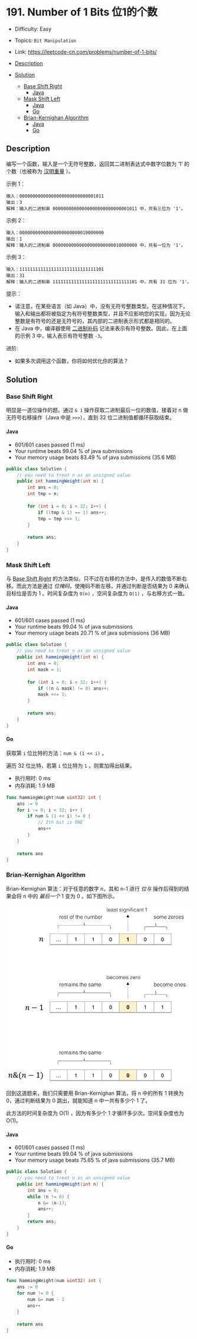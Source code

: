 <!-- omit in toc -->
# 191. Number of 1 Bits 位1的个数

- Difficulty: Easy
- Topics: `Bit Manipulation`
- Link: https://leetcode-cn.com/problems/number-of-1-bits/

- [Description](#description)
- [Solution](#solution)
  - [Base Shift Right](#base-shift-right)
    - [Java](#java)
  - [Mask Shift Left](#mask-shift-left)
    - [Java](#java-1)
    - [Go](#go)
  - [Brian-Kernighan Algorithm](#brian-kernighan-algorithm)
    - [Java](#java-2)
    - [Go](#go-1)

## Description

编写一个函数，输入是一个无符号整数，返回其二进制表达式中数字位数为 ‘1’ 的个数（也被称为 [汉明重量](https://baike.baidu.com/item/汉明重量) ）。

示例 1：
```
输入：00000000000000000000000000001011
输出：3
解释：输入的二进制串 00000000000000000000000000001011 中，共有三位为 '1'。
```
示例 2：
```
输入：00000000000000000000000010000000
输出：1
解释：输入的二进制串 00000000000000000000000010000000 中，共有一位为 '1'。
```
示例 3：
```
输入：11111111111111111111111111111101
输出：31
解释：输入的二进制串 11111111111111111111111111111101 中，共有 31 位为 '1'。
```

提示：

- 请注意，在某些语言（如 Java）中，没有无符号整数类型。在这种情况下，输入和输出都将被指定为有符号整数类型，并且不应影响您的实现，因为无论整数是有符号的还是无符号的，其内部的二进制表示形式都是相同的。
- 在 Java 中，编译器使用 [二进制补码](https://baike.baidu.com/item/二进制补码/5295284) 记法来表示有符号整数。因此，在上面的示例 3 中，输入表示有符号整数 `-3`。

进阶:
- 如果多次调用这个函数，你将如何优化你的算法？

## Solution

### Base Shift Right

明显是一道位操作的题。通过 `& 1` 操作获取二进制最后一位的数值，接着对 n 做无符号右移操作（Java 中是 `>>>`），直到 32 位二进制值都循环获取结束。

#### Java

- 601/601 cases passed (1 ms)
- Your runtime beats 99.04 % of java submissions
- Your memory usage beats 83.49 % of java submissions (35.6 MB)

```java
public class Solution {
    // you need to treat n as an unsigned value
    public int hammingWeight(int n) {
        int ans = 0;
        int tmp = n;
        
        for (int i = 0; i < 32; i++) {
            if ((tmp & 1) == 1) ans++;
            tmp = tmp >>> 1;
        }

        return ans;
    }
}
```

### Mask Shift Left

与 [Base Shift Right](#base-shift-right) 的方法类似，只不过在右移的方法中，是传入的数值不断右移。而此方法是通过 *位掩码*，使掩码不断左移，并通过判断是否结果为 0 来确认目标位是否为 1 。时间复杂度为 `O(n)` ，空间复杂度为 `O(1)` ，与右移方式一致。

#### Java

- 601/601 cases passed (1 ms)
- Your runtime beats 99.04 % of java submissions
- Your memory usage beats 20.71 % of java submissions (36 MB)

```java
public class Solution {
    // you need to treat n as an unsigned value
    public int hammingWeight(int n) {
        int ans = 0;
        int mask = 1;
        
        for (int i = 0; i < 32; i++) {
            if ((n & mask) != 0) ans++;
            mask <<= 1;
        }

        return ans;
    }
}
```

#### Go

获取第 `i` 位比特的方法：`num & (1 << i)` 。

遍历 32 位比特，若第 `i` 位比特为 `1` ，则累加得出结果。

- 执行用时: 0 ms
- 内存消耗: 1.9 MB

```go
func hammingWeight(num uint32) int {
    ans := 0
    for i := 0; i < 32; i++ {
        if num & (1 << i) != 0 {
            // Ith bit is ONE
            ans++
        }
    }

    return ans
}
```

### Brian-Kernighan Algorithm

Brian-Kernighan 算法：对于任意的数字 n，其和 n-1 进行 *位与* 操作后得到的结果会将 n 中的 *最后一个* 1 变为 0 。如下图所示。

![image.png](assets/191.%20Number%20of%201%20Bits%20%E4%BD%8D1%E7%9A%84%E4%B8%AA%E6%95%B0/abfd6109e7482d70d20cb8fc1d632f90eacf1b5e89dfecb2e523da1bcb562f66-image.png)

回到这道题来，我们只需要用 Brian-Kernighan 算法，将 n 中的所有 1 转换为 0，通过判断结果为 0 跳出，就能知道 n 中一共有多少个 1 了。

此方法的时间复杂度为 O(1) ，因为有多少个 1 才循环多少次。空间复杂度也为 O(1)。

#### Java

- 601/601 cases passed (1 ms)
- Your runtime beats 99.04 % of java submissions
- Your memory usage beats 75.65 % of java submissions (35.7 MB)

```java
public class Solution {
    // you need to treat n as an unsigned value
    public int hammingWeight(int n) {
        int ans = 0;
        while (n != 0) {
            n &= (n-1);
            ans++;
        }
        return ans;
    }
}
```

#### Go

- 执行用时: 0 ms
- 内存消耗: 1.9 MB

```go
func hammingWeight(num uint32) int {
    ans := 0
    for num != 0 {
        num &= num - 1
        ans++
    }

    return ans
}
```
